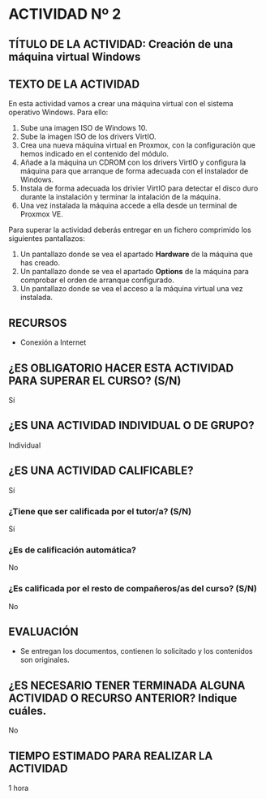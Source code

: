 # ACTIVIDAD Nº 2

## TÍTULO DE LA ACTIVIDAD: Creación de una máquina virtual Windows

## TEXTO DE LA ACTIVIDAD

En esta actividad vamos a crear una máquina virtual con el sistema operativo Windows. Para ello:

1. Sube una imagen ISO de Windows 10.
2. Sube la imagen ISO de los drivers VirtIO.
3. Crea una nueva máquina virtual en Proxmox, con la configuración que hemos indicado en el contenido del módulo.
4. Añade a la máquina un CDROM con los drivers VirtIO y configura la máquina para que arranque de forma adecuada con el instalador de Windows.
5. Instala de forma adecuada los drivier VirtIO para detectar el disco duro durante la instalación y terminar la intalación de la máquina.
6. Una vez instalada la máquina accede a ella desde un terminal de Proxmox VE.

Para superar la actividad deberás entregar en un fichero comprimido los siguientes pantallazos:

1. Un pantallazo donde se vea el apartado **Hardware** de la máquina que has creado.
2. Un pantallazo donde se vea el apartado **Options** de la máquina para comprobar el orden de arranque configurado.
3. Un pantallazo donde se vea el acceso a la máquina virtual una vez instalada.


## RECURSOS

* Conexión a Internet

## ¿ES OBLIGATORIO HACER ESTA ACTIVIDAD PARA SUPERAR EL CURSO? (S/N)

Sí

## ¿ES UNA ACTIVIDAD INDIVIDUAL O DE GRUPO?

Individual

## ¿ES UNA ACTIVIDAD CALIFICABLE?

Sí

### ¿Tiene que ser calificada por el tutor/a? (S/N)

Sí

### ¿Es de calificación automática?

No

### ¿Es calificada por el resto de compañeros/as del curso? (S/N)

No

## EVALUACIÓN

* Se entregan los documentos, contienen lo solicitado y los contenidos son originales.

## ¿ES NECESARIO TENER TERMINADA ALGUNA ACTIVIDAD O RECURSO ANTERIOR? Indique cuáles.

No

## TIEMPO ESTIMADO PARA REALIZAR LA ACTIVIDAD

1 hora